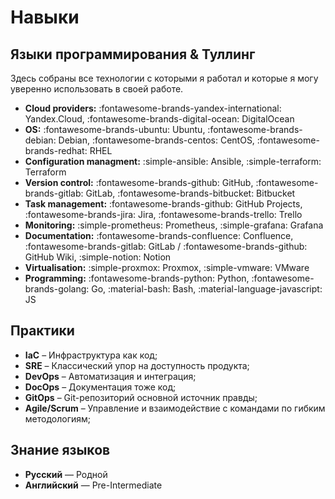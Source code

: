 # Навыки

## Языки программирования & Туллинг

Здесь собраны все технологии с которыми я работал и которые я могу уверенно использовать в своей работе.

- **Cloud providers:** :fontawesome-brands-yandex-international: Yandex.Cloud, :fontawesome-brands-digital-ocean: DigitalOcean
- **OS:** :fontawesome-brands-ubuntu: Ubuntu, :fontawesome-brands-debian: Debian, :fontawesome-brands-centos: CentOS, :fontawesome-brands-redhat: RHEL
- **Configuration managment:** :simple-ansible: Ansible, :simple-terraform: Terraform
- **Version control:** :fontawesome-brands-github: GitHub, :fontawesome-brands-gitlab: GitLab, :fontawesome-brands-bitbucket: Bitbucket
- **Task management:** :fontawesome-brands-github: GitHub Projects, :fontawesome-brands-jira: Jira, :fontawesome-brands-trello: Trello
- **Monitoring:** :simple-prometheus: Prometheus, :simple-grafana: Grafana
- **Documentation:** :fontawesome-brands-confluence: Confluence, :fontawesome-brands-gitlab: GitLab / :fontawesome-brands-github: GitHub Wiki, :simple-notion: Notion
- **Virtualisation:** :simple-proxmox: Proxmox, :simple-vmware: VMware
- **Programming:** :fontawesome-brands-python: Python, :fontawesome-brands-golang: Go, :material-bash: Bash, :material-language-javascript: JS

## Практики

- **IaC** – Инфраструктура как код;
- **SRE** – Классический упор на доступность продукта;
- **DevOps** – Автоматизация и интеграция;
- **DocOps** – Документация тоже код;
- **GitOps** – Git-репозиторий основной источник правды;
- **Agile/Scrum** – Управление и взаимодействие с командами по гибким методологиям;

## Знание языков

- **Русский** — Родной
- **Английский** — Pre-Intermediate
